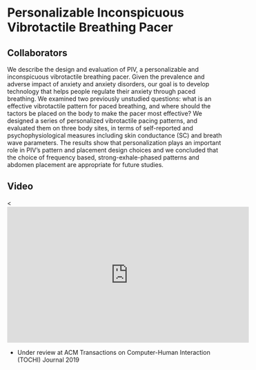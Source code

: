 # Personalizable Inconspicuous Vibrotactile Breathing Pacer

## Collaborators

We describe the design and evaluation of PIV, a personalizable and inconspicuous vibrotactile breathing pacer. Given the prevalence and adverse impact of anxiety and anxiety disorders, our goal is to develop technology that helps people regulate their anxiety through paced breathing. We examined two previously unstudied questions: what is an effective vibrotactile pattern for paced breathing, and where should the tactors be placed on the body to make the pacer most effective? We designed a series of personalized vibrotactile pacing patterns, and evaluated them on three body sites, in terms of self-reported and psychophysiological measures including skin conductance (SC) and breath wave parameters. The results show that personalization plays an important role in PIV’s pattern and placement design choices and we concluded that the choice of frequency based, strong-exhale-phased patterns and abdomen placement are appropriate for future studies.

## Video
<<iframe width="560" height="315" src="https://www.youtube.com/embed/Px9FArDKv-o" frameborder="0" allow="accelerometer; autoplay; clipboard-write; encrypted-media; gyroscope; picture-in-picture" allowfullscreen></iframe>

* Under review at ACM Transactions on Computer-Human Interaction (TOCHI) Journal 2019